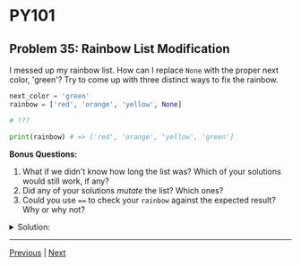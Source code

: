 # PY101
## Problem 35: Rainbow List Modification

I messed up my rainbow list. How can I replace `None` with the proper next color, 'green'? Try to come up with three distinct ways to fix the rainbow.

```python
next_color = 'green'
rainbow = ['red', 'orange', 'yellow', None]

# ???

print(rainbow) # => ['red', 'orange', 'yellow', 'green']
```

**Bonus Questions:**
1. What if we didn't know how long the list was? Which of your solutions would still work, if any?
2. Did any of your solutions *mutate* the list? Which ones?
3. Could you use `==` to check your `rainbow` against the expected result? Why or why not?

<details>
<summary>Solution:</summary>

Can be done in many ways.

```python
rainbow[rainbow.index(None)] = next_color

rainbow = [next_color if color is None else color for color in rainbow]

rainbow[-1] = next_color

rainbow.pop()
rainbow.append(next_color)
```

**Bonus Answers:**

**Bonus 1**: The first two solutions would still work if we didn't know the list length.

**Bonus 2**: Yes, the first, third, and fourth solutions mutate the list. The second solution creates a new list.

**Bonus 3**: Yes, you can use `==` to check if `rainbow` matches the expected result. The `==` operator compares the contents of lists element by element. As long as the contents and order are the same, the comparison will return `True`.

</details>

---

[Previous](034.md) | [Next](036.md)

